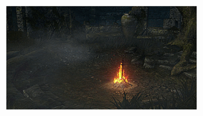 <div align="center">
    <img src="https://github.com/vittordallacqua/vittordallacqua/blob/main/ds01-bonfire.gif" width=800 height=275/>
</div>


